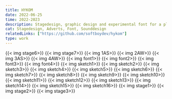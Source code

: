 ```yaml
---
title: HYKOM
date: 2022-06-25
time: 2022-2023
description: Stagedesign, graphic design and experimental font for a play at Deutsches Schauspielhaus centered around a fictitious super market chain called HYKOM.
cat: Stagedesign, Adverts, Font, Sounddesign
relatedLinks: ["https://github.com/softboydev/hykom"]
type: work
---
```

{{< img stage6>}}
{{< img stage7>}}
{{< img 1AS>}}
{{< img 2AW>}}
{{< img 3AS>}}
{{< img 4AW>}}
{{< img font1>}}
{{< img font2>}}
{{< img font3>}}
{{< img font4>}}
{{< img sketch1>}}
{{< img sketch2>}}
{{< img sketch3>}}
{{< img sketch4>}}
{{< img sketch5>}}
{{< img sketch6>}}
{{< img sketch7>}}
{{< img sketch8>}}
{{< img sketch9>}}
{{< img sketch10>}}
{{< img sketch11>}}
{{< img sketch12>}}
{{< img sketch13>}}
{{< img sketch14>}}
{{< img sketch15>}}
{{< img sketch16>}}
{{< img stage1>}}
{{< img stage2>}}
{{< img stage3>}}
